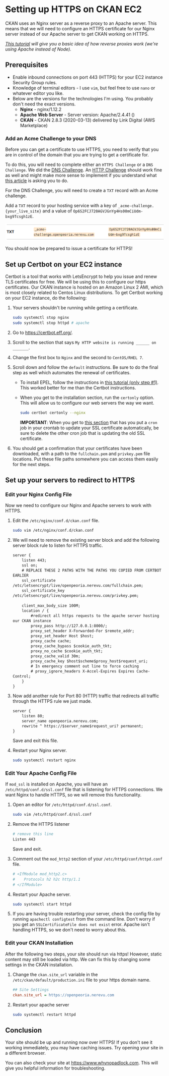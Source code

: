 # Setting up HTTPS on CKAN EC2

CKAN uses an Nginx server as a reverse proxy to an Apache server. This means that we will need to configure an HTTPS certificate for our Nginx server instead of our Apache server to get CKAN working on HTTPS.

*[This tutorial](https://www.youtube.com/watch?v=ng5DsxYp-Bk) will give you a basic idea of how reverse proxies work (we're using Apache instead of Node).*

## Prerequisites

- Enable inbound connections on port 443 (HTTPS) for your EC2 instance Security Group rules.
- Knowledge of terminal editors - I use `vim`, but feel free to use `nano` or whatever editor you like.
- Below are the versions for the technologies I'm using. You probably don't need the exact versions.
  - **Nginx** - nginx/1.12.2
  - **Apache Web Server** - Server version: Apache/2.4.41 ()
  - **CKAN** - CKAN 2.8.3 (2020-03-13) delivered by Link Digital (AWS Marketplace)

### Add an Acme Challenge to your DNS
Before you can get a certificate to use HTTPS, you need to verify that you are in control of the domain that you are trying to get a certificate for.

To do this, you will need to complete either an `HTTPS Challenge` or a `DNS Challenge`. We did the [DNS Challenge](https://letsencrypt.org/docs/challenge-types/#dns-01-challenge). An [HTTP Challenge](https://letsencrypt.org/docs/challenge-types/#http-01-challenge) should work fine as well and might make more sense to implement if you understand what [this article](https://letsencrypt.org/docs/challenge-types/) is asking you to do.

For the DNS Challenge, you will need to create a `TXT` record with an Acme challenge.

Add a `TXT` record to your hosting service with a key of `_acme-challenge.{your_live_site}` and a value of `Op6S2FCJ720AGVJGnYg4Hs00mCiUdm-bxg9Tcsgh1zE`.

![img](../assets/txt_record.png)

You should now be prepared to issue a certificate for HTTPS!

## Set up Certbot on your EC2 instance

Certbot is a tool that works with LetsEncrypt to help you issue and renew TLS certificates for free. We will be using this to configure our https certificates. Our CKAN instance is hosted on an Amazon Linux 2 AMI, which is most closely related to Centos Linux distributions. To get Certbot working on your EC2 instance, do the following:

1. Your servers shouldn't be running while getting a certificate.

   ```bash
   sudo systemctl stop nginx
   sudo systemctl stop httpd # apache
   ```

2. Go to https://certbot.eff.org/.

3. Scroll to the section that says `My HTTP website is running ______ on _______`.

4. Change the first box to `Nginx` and the second to `CentOS/RHEL 7`.

5. Scroll down and follow the `default` instructions. Be sure to do the final step as well which automates the renewal of certificates.

   - To install EPEL, follow the instructions in [this tutorial (only step #1)](https://docs.aws.amazon.com/AWSEC2/latest/UserGuide/SSL-on-amazon-linux-2.html#prepare). This worked better for me than the Certbot instructions.

   - When you get to the installation section, run the `certonly` option. This will allow us to configure our web servers the way we want.

     ```bash
     sudo certbot certonly --nginx
     ```

        **IMPORTANT**: When you get to [this section](https://handbook.nerevu.com/ckan-https.html#set-up-certbot-on-your-ec2-instance) that has you put a `cron` job in your crontab to update your SSL certificate automatically, be sure to delete the other cron job that is updating the old SSL certificate.

6. You should get a confirmation that your certificates have been downloaded, with a path to the `fullchain.pem` and `privkey.pem` file locations. Put these file paths somewhere you can access them easily for the next steps.


## Set up your servers to redirect to HTTPS

### Edit your Nginx Config File

Now we need to configure our Nginx and Apache servers to work with HTTPS.

1. Edit the `/etc/nginx/conf.d/ckan.conf` file.

   ```bash
   sudo vim /etc/nginx/conf.d/ckan.conf
   ```

2. We will need to remove the existing server block and add the following server block rule to listen for HTTPS traffic.
   ```nginx
   server {
       listen 443;
       ssl on;
       # REPLACE THESE 2 PATHS WITH THE PATHS YOU COPIED FROM CERTBOT EARLIER
       ssl_certificate /etc/letsencrypt/live/openpeoria.nerevu.com/fullchain.pem;
       ssl_certificate_key /etc/letsencrypt/live/openpeoria.nerevu.com/privkey.pem;

       client_max_body_size 100M;
       location / {
           #redirect all https requests to the apache server hosting our CKAN instance
           proxy_pass http://127.0.0.1:8000/;
           proxy_set_header X-Forwarded-For $remote_addr;
           proxy_set_header Host $host;
           proxy_cache cache;
           proxy_cache_bypass $cookie_auth_tkt;
           proxy_no_cache $cookie_auth_tkt;
           proxy_cache_valid 30m;
           proxy_cache_key $host$scheme$proxy_host$request_uri;
           # In emergency comment out line to force caching
           # proxy_ignore_headers X-Accel-Expires Expires Cache-Control;
       }
   }
   ```

3. Now add another rule for Port 80 (HTTP) traffic that redirects all traffic through the HTTPS rule we just made.

   ```nginx
   server {
       listen 80;
       server_name openpeoria.nerevu.com;
       rewrite ^ https://$server_name$request_uri? permanent;
   }
   ```

   Save and exit this file.

4. Restart your Nginx server.

   ```bash
   sudo systemctl restart nginx
   ```

### Edit Your Apache Config File

If `mod_ssl` is installed on Apache, you will have an `/etc/httpd/conf.d/ssl.conf` file that is listening for HTTPS connections. We want Nginx to handle HTTPS, so we will remove this functionality.

1. Open an editor for `/etc/httpd/conf.d/ssl.conf`.

   ```bash
   sudo vim /etc/httpd/conf.d/ssl.conf
   ```

2. Remove the HTTPS listener

   ```bash
   # remove this line
   Listen 443
   ```

   Save and exit.

3. Comment out the `mod_http2` section of your `/etc/httpd/conf/httpd.conf` file.
   ```bash
   # <IfModule mod_http2.c>
   #    Protocols h2 h2c http/1.1
   # </IfModule>
   ```

4. Restart your Apache server.

   ```bash
   sudo systemctl start httpd
   ```

5. If you are having trouble restarting your server, check the config file by running `apachectl configtest` from the command line. Don't worry if you get an `SSLCertificateFile does not exist` error. Apache isn't handling HTTPS, so we don't need to worry about this.

### Edit your CKAN Installation

After the following two steps, your site should run via https! However, static content may still be loaded via http. We can fix this by changing some settings in the CKAN installation.

1. Change the `ckan.site_url` variable in the `/etc/ckan/default/production.ini` file to your https domain name.

   ```ini
   ## Site Settings
   ckan.site_url = https://openpeoria.nerevu.com
   ```

2. Restart your apache server

   ```bash
   sudo systemctl restart httpd
   ```

## Conclusion

Your site should be up and running now over HTTPS! If you don't see it working immediately, you may have caching issues. Try opening your site in a different browser.

You can also check your site at https://www.whynopadlock.com. This will give you helpful information for troubleshooting.
